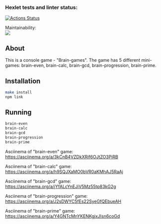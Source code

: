 ### Hexlet tests and linter status:

[![Actions Status](https://github.com/VolodiaKuz/frontend-project-44/actions/workflows/hexlet-check.yml/badge.svg)](https://github.com/VolodiaKuz/frontend-project-44/actions)

Maintainability:
<br>
<a href="https://codeclimate.com/github/VolodiaKuz/frontend-project-44/maintainability"><img src="https://api.codeclimate.com/v1/badges/feb9f6fc95757e3e45d3/maintainability" /></a>

## About

This is a console game - "Brain-games". The game has 5 different mini-games: brain-even, brain-calc, brain-gcd, brain-progression, brain-prime.

## Installation

```bash
make install
npm link
```

## Running

```bash
brain-even
brain-calc
brain-gcd
brain-progression
brain-prime
```

Asciinema of "brain-even" game:
<br>
https://asciinema.org/a/3kCnB4VZDkXRif6OJtZO3PiRB

Asciinema of "brain-calc" game:
<br>
https://asciinema.org/a/h9SQJXaMO0bVR0aKMhAJ5RaAj

Asciinema of "brain-gcd" game:
<br>
https://asciinema.org/a/jYfALcYnEJiV5Mz55tp83kG2g

Asciinema of "brain-progression" game:
<br>
https://asciinema.org/a/J2sDWYC5fEs22SyeGfQEbueAH

Asciinema of "brain-prime" game:
<br>
https://asciinema.org/a/Y4GNTcMnYKENKgjxJIsn6coGd
